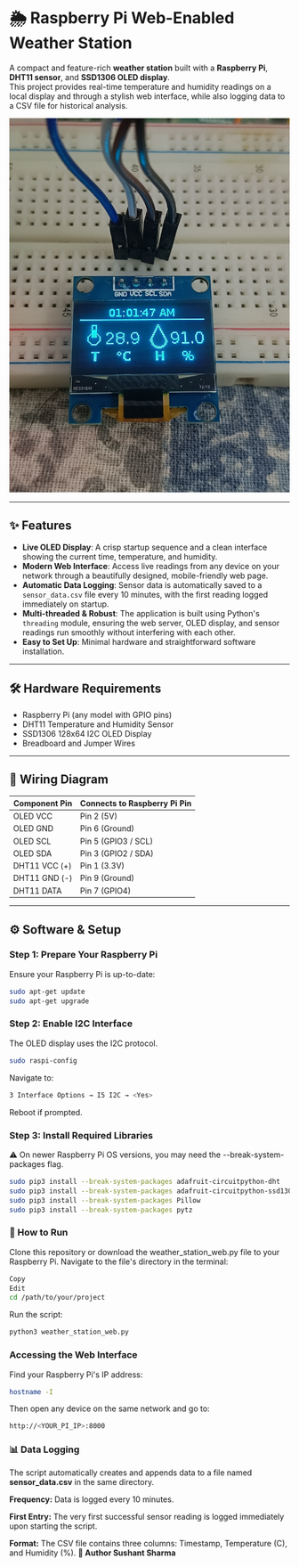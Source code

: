 # 🌦️ Raspberry Pi Web-Enabled Weather Station  

A compact and feature-rich **weather station** built with a **Raspberry Pi**, **DHT11 sensor**, and **SSD1306 OLED display**.  
This project provides real-time temperature and humidity readings on a local display and through a stylish web interface, while also logging data to a CSV file for historical analysis.  

![OLED](OLED_Display.jpg)

---

## ✨ Features  
- **Live OLED Display**: A crisp startup sequence and a clean interface showing the current time, temperature, and humidity.  
- **Modern Web Interface**: Access live readings from any device on your network through a beautifully designed, mobile-friendly web page.  
- **Automatic Data Logging**: Sensor data is automatically saved to a `sensor_data.csv` file every 10 minutes, with the first reading logged immediately on startup.  
- **Multi-threaded & Robust**: The application is built using Python's `threading` module, ensuring the web server, OLED display, and sensor readings run smoothly without interfering with each other.  
- **Easy to Set Up**: Minimal hardware and straightforward software installation.  

---

## 🛠️ Hardware Requirements  
- Raspberry Pi (any model with GPIO pins)  
- DHT11 Temperature and Humidity Sensor  
- SSD1306 128x64 I2C OLED Display  
- Breadboard and Jumper Wires  

---

## 🔌 Wiring Diagram  

| **Component Pin** | **Connects to Raspberry Pi Pin** |
|-------------------|----------------------------------|
| OLED VCC          | Pin 2 (5V)                       |
| OLED GND          | Pin 6 (Ground)                   |
| OLED SCL          | Pin 5 (GPIO3 / SCL)              |
| OLED SDA          | Pin 3 (GPIO2 / SDA)              |
| DHT11 VCC (+)     | Pin 1 (3.3V)                     |
| DHT11 GND (-)     | Pin 9 (Ground)                   |
| DHT11 DATA        | Pin 7 (GPIO4)                    |

---

## ⚙️ Software & Setup  

### Step 1: Prepare Your Raspberry Pi  
Ensure your Raspberry Pi is up-to-date:  
```bash
sudo apt-get update
sudo apt-get upgrade
```

### Step 2: Enable I2C Interface
The OLED display uses the I2C protocol.
```bash
sudo raspi-config
```
Navigate to:
``` bash
3 Interface Options → I5 I2C → <Yes>
```
Reboot if prompted.

### Step 3: Install Required Libraries
⚠️ On newer Raspberry Pi OS versions, you may need the --break-system-packages flag.

```bash
sudo pip3 install --break-system-packages adafruit-circuitpython-dht
sudo pip3 install --break-system-packages adafruit-circuitpython-ssd1306
sudo pip3 install --break-system-packages Pillow
sudo pip3 install --break-system-packages pytz
```
### 🚀 How to Run
Clone this repository or download the weather_station_web.py file to your Raspberry Pi.
Navigate to the file's directory in the terminal:
```bash
Copy
Edit
cd /path/to/your/project
```
Run the script:
```bash
python3 weather_station_web.py
```
### Accessing the Web Interface
Find your Raspberry Pi's IP address:
```bash
hostname -I
```
Then open any device on the same network and go to:
```bash
http://<YOUR_PI_IP>:8000
```
### 📊 Data Logging
The script automatically creates and appends data to a file named **sensor_data.csv** in the same directory.

**Frequency:** Data is logged every 10 minutes.

**First Entry:** The very first successful sensor reading is logged immediately upon starting the script.

**Format:** The CSV file contains three columns: Timestamp, Temperature (C), and Humidity (%).
**👤 Author
Sushant Sharma**
